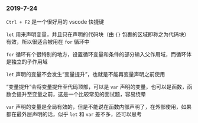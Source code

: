### 2019-7-24

`Ctrl + F2` 是一个很好用的 vscode 快捷键

`let` 用来声明变量，并且只在声明的代码块（由 `{}` 包裹的区域即称之为代码块）有效，所以很适合被用在 `for` 循环中

`for` 循环有个很特别的地方，设置循环变量和条件的部分输入父作用域，而循环体是独立的子作用域

`let` 声明的变量不会发生“变量提升”，也就是不能再变量声明之前使用

“变量提升”会将变量提升至代码顶部，可以是 `var` 声明的变量，也可以是函数，函数会提升至变量之前，这是一个比较常见的面试题，容易绕晕

`var` 声明的变量是全局有效的，但是不能说在函数内部声明了，在外部使用，如果都在最外层声明的话，似乎 `let` 和 `var` 差不多，还可以思考


